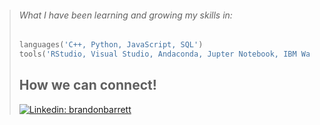 >  ###### What I have been learning and growing my skills in:
>   ```python 
>   languages('C++, Python, JavaScript, SQL')
>   tools('RStudio, Visual Studio, Andaconda, Jupter Notebook, IBM Watson Studio')
>  ```
> How we can connect!
> ---
> [![Linkedin: brandonbarrett](https://img.shields.io/badge/-brandonbarrett-blue?style=flat-square&logo=Linkedin&logoColor=white&link=https://www.linkedin.com/in/brandon-barrett-867531295/)](https://www.linkedin.com/in/brandon-barrett-867531295/)

